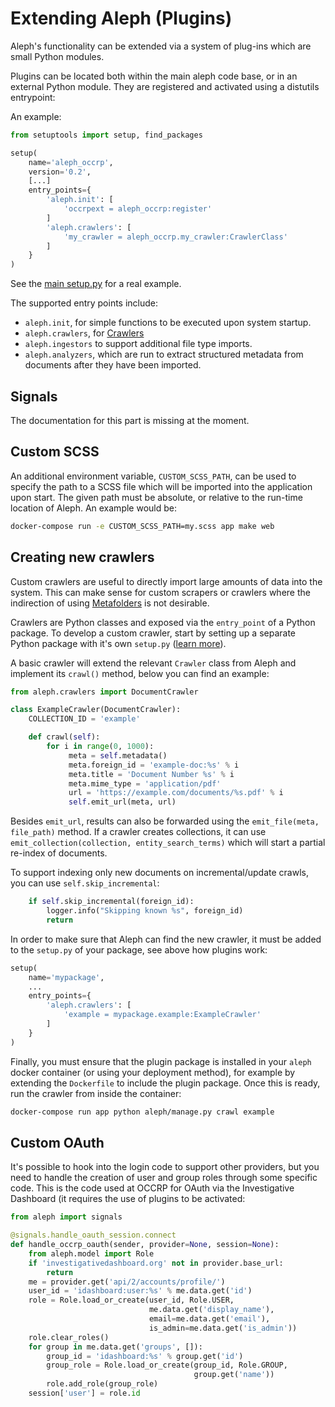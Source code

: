 # Extending Aleph (Plugins)

Aleph's functionality can be extended via a system of plug-ins which are small
Python modules.

Plugins can be located both within the main aleph code base, or in an external
Python module. They are registered and activated using a distutils entrypoint:

An example:

```python
from setuptools import setup, find_packages

setup(
    name='aleph_occrp',
    version='0.2',
    [...]
    entry_points={
        'aleph.init': [
            'occrpext = aleph_occrp:register'
        ]
        'aleph.crawlers': [
            'my_crawler = aleph_occrp.my_crawler:CrawlerClass'
        ]
    }
)
```

See the
[main setup.py](https://github.com/pudo/aleph/blob/master/setup.py) for a real
example.

The supported entry points include:

* ``aleph.init``, for simple functions to be executed upon system startup.
* ``aleph.crawlers``, for [Crawlers](#crawlers)
* ``aleph.ingestors`` to support additional file type imports.
* ``aleph.analyzers``, which are run to extract structured metadata from documents after they have been imported.

## Signals

The documentation for this part is missing at the moment.

## Custom SCSS

An additional environment variable, ``CUSTOM_SCSS_PATH``, can be used to
specify the path to a SCSS file which will be imported into the application
upon start. The given path must be  absolute, or relative to the run-time
location of Aleph. An example would be:

```bash
docker-compose run -e CUSTOM_SCSS_PATH=my.scss app make web
```

## Creating new crawlers

Custom crawlers are useful to directly import large amounts of data into the
system. This can make sense for custom scrapers or crawlers where the
indirection of using [Metafolders](glossary.md#metafolders) is not desirable.

Crawlers are Python classes and exposed via the `entry_point` of a Python
package. To develop a custom crawler, start by setting up a separate Python
package with it's own `setup.py` ([learn
more](https://python-packaging.readthedocs.io/en/latest/)).

A basic crawler will extend the relevant `Crawler` class from Aleph and
implement its `crawl()` method, below you can find an example:

```python
from aleph.crawlers import DocumentCrawler

class ExampleCrawler(DocumentCrawler):
    COLLECTION_ID = 'example'

    def crawl(self):
	    for i in range(0, 1000):
		     meta = self.metadata()
	         meta.foreign_id = 'example-doc:%s' % i
             meta.title = 'Document Number %s' % i
             meta.mime_type = 'application/pdf'
             url = 'https://example.com/documents/%s.pdf' % i
             self.emit_url(meta, url)
```

Besides `emit_url`, results can also be forwarded using the `emit_file(meta,
file_path)` method. If a crawler creates collections, it can use
`emit_collection(collection, entity_search_terms)` which will start a partial
re-index of documents.

To support indexing only new documents on incremental/update crawls, you can
use `self.skip_incremental`:

```python
    if self.skip_incremental(foreign_id):
        logger.info("Skipping known %s", foreign_id)
        return
```

In order to make sure that Aleph can find the new crawler, it must be added
to the `setup.py` of your package, see above how plugins work:

```python
setup(
    name='mypackage',
    ...
    entry_points={
        'aleph.crawlers': [
            'example = mypackage.example:ExampleCrawler'
        ]
    }
)
```

Finally, you must ensure that the plugin package is installed in your `aleph`
docker container (or using your deployment method), for example by extending
the `Dockerfile` to include the plugin package. Once this is ready, run the
crawler from inside the container:

```bash
docker-compose run app python aleph/manage.py crawl example
```

## Custom OAuth

It's possible to hook into the login code to support other providers, but you
need to handle the creation of user and group roles through some specific code.
This is the code used at OCCRP for OAuth via the Investigative Dashboard (it
requires the use of plugins to be activated:

```python
from aleph import signals

@signals.handle_oauth_session.connect
def handle_occrp_oauth(sender, provider=None, session=None):
    from aleph.model import Role
    if 'investigativedashboard.org' not in provider.base_url:
        return
    me = provider.get('api/2/accounts/profile/')
    user_id = 'idashboard:user:%s' % me.data.get('id')
    role = Role.load_or_create(user_id, Role.USER,
                               me.data.get('display_name'),
                               email=me.data.get('email'),
                               is_admin=me.data.get('is_admin'))
    role.clear_roles()
    for group in me.data.get('groups', []):
        group_id = 'idashboard:%s' % group.get('id')
        group_role = Role.load_or_create(group_id, Role.GROUP,
                                         group.get('name'))
        role.add_role(group_role)
    session['user'] = role.id
```
